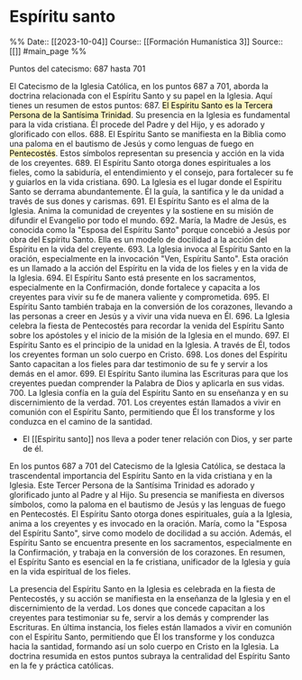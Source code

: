 # Espíritu santo

%%
Date:: [[2023-10-04]]
Course:: [[Formación Humanística 3]]
Source:: [[]] #main_page 
%%

Puntos del catecismo: 687 hasta 701

El Catecismo de la Iglesia Católica, en los puntos 687 a 701, aborda la doctrina relacionada con el Espíritu Santo y su papel en la Iglesia. Aquí tienes un resumen de estos puntos:
687. <mark style="background: #FFF3A3A6;">El Espíritu Santo es la Tercera Persona de la Santísima Trinidad</mark>. Su presencia en la Iglesia es fundamental para la vida cristiana. Él procede del Padre y del Hijo, y es adorado y glorificado con ellos.
688. El Espíritu Santo se manifiesta en la Biblia como una paloma en el bautismo de Jesús y como lenguas de fuego en <mark style="background: #FFF3A3A6;">Pentecostés</mark>. Estos símbolos representan su presencia y acción en la vida de los creyentes.
689. El Espíritu Santo otorga dones espirituales a los fieles, como la sabiduría, el entendimiento y el consejo, para fortalecer su fe y guiarlos en la vida cristiana.
690. La Iglesia es el lugar donde el Espíritu Santo se derrama abundantemente. Él la guía, la santifica y le da unidad a través de sus dones y carismas.
691. El Espíritu Santo es el alma de la Iglesia. Anima la comunidad de creyentes y la sostiene en su misión de difundir el Evangelio por todo el mundo.
692. María, la Madre de Jesús, es conocida como la "Esposa del Espíritu Santo" porque concebió a Jesús por obra del Espíritu Santo. Ella es un modelo de docilidad a la acción del Espíritu en la vida del creyente.
693. La Iglesia invoca al Espíritu Santo en la oración, especialmente en la invocación "Ven, Espíritu Santo". Esta oración es un llamado a la acción del Espíritu en la vida de los fieles y en la vida de la Iglesia.
694. El Espíritu Santo está presente en los sacramentos, especialmente en la Confirmación, donde fortalece y capacita a los creyentes para vivir su fe de manera valiente y comprometida.
695. El Espíritu Santo también trabaja en la conversión de los corazones, llevando a las personas a creer en Jesús y a vivir una vida nueva en Él.
696. La Iglesia celebra la fiesta de Pentecostés para recordar la venida del Espíritu Santo sobre los apóstoles y el inicio de la misión de la Iglesia en el mundo.
697. El Espíritu Santo es el principio de la unidad en la Iglesia. A través de Él, todos los creyentes forman un solo cuerpo en Cristo.
698. Los dones del Espíritu Santo capacitan a los fieles para dar testimonio de su fe y servir a los demás en el amor.
699. El Espíritu Santo ilumina las Escrituras para que los creyentes puedan comprender la Palabra de Dios y aplicarla en sus vidas.
700. La Iglesia confía en la guía del Espíritu Santo en su enseñanza y en su discernimiento de la verdad.
701. Los creyentes están llamados a vivir en comunión con el Espíritu Santo, permitiendo que Él los transforme y los conduzca en el camino de la santidad.

- El [[Espiritu santo]] nos lleva a poder tener relación con Dios, y ser parte de él.

En los puntos 687 a 701 del Catecismo de la Iglesia Católica, se destaca la trascendental importancia del Espíritu Santo en la vida cristiana y en la Iglesia. Este Tercer Persona de la Santísima Trinidad es adorado y glorificado junto al Padre y al Hijo. Su presencia se manifiesta en diversos símbolos, como la paloma en el bautismo de Jesús y las lenguas de fuego en Pentecostés. El Espíritu Santo otorga dones espirituales, guía a la Iglesia, anima a los creyentes y es invocado en la oración. María, como la "Esposa del Espíritu Santo", sirve como modelo de docilidad a su acción. Además, el Espíritu Santo se encuentra presente en los sacramentos, especialmente en la Confirmación, y trabaja en la conversión de los corazones. En resumen, el Espíritu Santo es esencial en la fe cristiana, unificador de la Iglesia y guía en la vida espiritual de los fieles.

La presencia del Espíritu Santo en la Iglesia es celebrada en la fiesta de Pentecostés, y su acción se manifiesta en la enseñanza de la Iglesia y en el discernimiento de la verdad. Los dones que concede capacitan a los creyentes para testimoniar su fe, servir a los demás y comprender las Escrituras. En última instancia, los fieles están llamados a vivir en comunión con el Espíritu Santo, permitiendo que Él los transforme y los conduzca hacia la santidad, formando así un solo cuerpo en Cristo en la Iglesia. La doctrina resumida en estos puntos subraya la centralidad del Espíritu Santo en la fe y práctica católicas.

